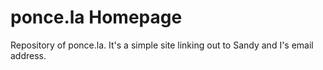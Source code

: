 # ponce.la Homepage

Repository of ponce.la. It's a simple site linking out to Sandy and I's email address.
